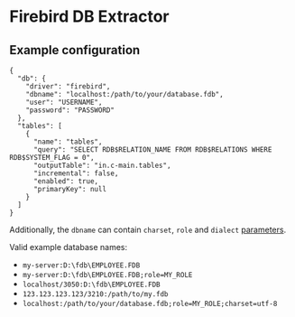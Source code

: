 # Firebird DB Extractor

## Example configuration


    {
      "db": {
        "driver": "firebird",
        "dbname": "localhost:/path/to/your/database.fdb",
        "user": "USERNAME",
        "password": "PASSWORD"
      },
      "tables": [
        {
          "name": "tables",
          "query": "SELECT RDB$RELATION_NAME FROM RDB$RELATIONS WHERE RDB$SYSTEM_FLAG = 0",
          "outputTable": "in.c-main.tables",
          "incremental": false,
          "enabled": true,
          "primaryKey": null
        }
      ]
    }

Additionally, the `dbname` can contain `charset`, `role` and `dialect` [parameters](https://www.php.net/manual/en/ref.pdo-firebird.connection.php).

Valid example database names:

- `my-server:D:\fdb\EMPLOYEE.FDB`
- `my-server:D:\fdb\EMPLOYEE.FDB;role=MY_ROLE`
- `localhost/3050:D:\fdb\EMPLOYEE.FDB`
- `123.123.123.123/3210:/path/to/my.fdb`
- `localhost:/path/to/your/database.fdb;role=MY_ROLE;charset=utf-8`

